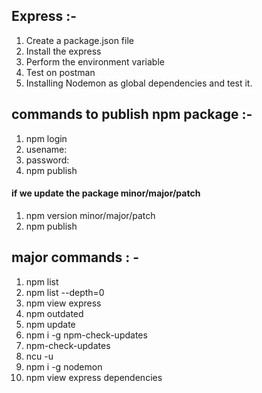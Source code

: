 ## Express :-
1. Create a package.json file
2. Install the express
3. Perform the environment variable
4. Test on postman
5. Installing Nodemon as global dependencies and test it.

## commands to publish npm package :-
1. npm login
2. usename:
3. password:
4. npm publish

#### if we update the package minor/major/patch
1. npm version minor/major/patch
2. npm publish

## major commands : -
1. npm list
2. npm list --depth=0
3. npm view express 
4. npm outdated
5. npm update
6. npm i -g npm-check-updates
7. npm-check-updates
8. ncu -u
9. npm i -g nodemon 
10. npm view express dependencies